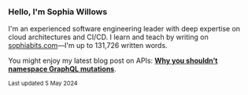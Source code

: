 ### Hello, I'm Sophia Willows

I'm an experienced software engineering leader with deep expertise on cloud architectures and CI/CD. I learn and teach by writing on [sophiabits.com](https://sophiabits.com/blog)—I'm up to 131,726 written words.

You might enjoy my latest blog post on APIs: **[Why you shouldn’t namespace GraphQL mutations](https://sophiabits.com/blog/why-you-shouldnt-namespace-graphql-mutations)**.

<sub>Last updated 5 May 2024</sub>
